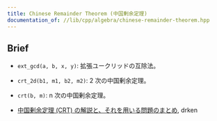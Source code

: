 ```yaml
---
title: Chinese Remainder Theorem (中国剰余定理)
documentation_of: //lib/cpp/algebra/chinese-remainder-theorem.hpp
---
```

## Brief
* `ext_gcd(a, b, x, y)`: 拡張ユークリッドの互除法。
* `crt_2d(b1, m1, b2, m2)`: 2 次の中国剰余定理。
* `crt(b, m)`: n 次の中国剰余定理。

* [中国剰余定理 (CRT) の解説と、それを用いる問題のまとめ](https://qiita.com/drken/items/ae02240cd1f8edfc86fd), drken
